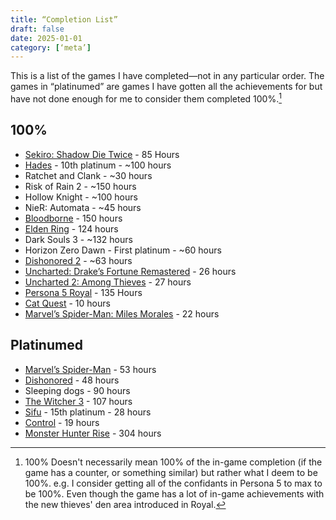 ```yaml
---
title: “Completion List”
draft: false
date: 2025-01-01
category: [‘meta’]
---
```

This is a list of the games I have completed—not in any particular order. The games in “platinumed” are games I have gotten all the achievements for but have not done enough for me to consider them completed 100%.[^1]
## 100%
- [Sekiro: Shadow Die Twice](/sekiro/) - 85 Hours
- [Hades](/hades/) - 10th platinum - ~100 hours
- Ratchet and Clank - ~30 hours
- Risk of Rain 2 - ~150 hours
- Hollow Knight - ~100 hours
- NieR: Automata - ~45 hours
- [Bloodborne](/bloodborne/) - 150 hours
- [Elden Ring](/elden-ring) - 124 hours
- Dark Souls 3 - ~132 hours
- Horizon Zero Dawn - First platinum - ~60 hours
- [Dishonored 2](https://youtu.be/_3bs6to5pm4) - ~63 hours
- [Uncharted: Drake’s Fortune Remastered](/uncharted-1/) - 26 hours
- [Uncharted 2: Among Thieves](/uncharted-2/) - 27 hours
- [Persona 5 Royal](/persona-5-royal/) - 135 Hours
- [Cat Quest](/cat-quest/) - 10 hours
- [Marvel’s Spider-Man: Miles Morales](/spider-man-miles-morales) - 22 hours
## Platinumed
- [Marvel’s Spider-Man](/marvel-spider-man) - 53 hours
- [Dishonored](https://youtu.be/BwJBtOMsYyI) - 48 hours
- Sleeping dogs - 90 hours
- [The Witcher 3](https://youtu.be/fI7F0vM7USo) - 107 hours
- [Sifu](/sifu/) -  15th platinum - 28 hours
- [Control](/control/) - 19 hours
- [Monster Hunter Rise](https://youtu.be/mGco28OXnGE) - 304 hours

[^1]: 100% Doesn't necessarily mean 100% of the in-game completion (if the game has a counter, or something similar) but rather what I deem to be 100%. e.g. I consider getting all of the confidants in Persona 5 to max to be 100%. Even though the game has a lot of in-game achievements with the new thieves' den area introduced in Royal.
